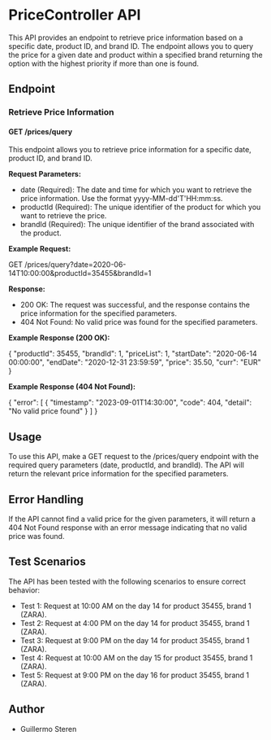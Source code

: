 # PriceController API

This API provides an endpoint to retrieve price information based on a specific date, product ID, and brand ID. The endpoint allows you to query the price for a given date and product within a specified brand returning the option with the highest priority if more than one is found.

## Endpoint

### Retrieve Price Information

#### GET /prices/query

This endpoint allows you to retrieve price information for a specific date, product ID, and brand ID.

**Request Parameters:**

- date (Required): The date and time for which you want to retrieve the price information. Use the format yyyy-MM-dd'T'HH:mm:ss.
- productId (Required): The unique identifier of the product for which you want to retrieve the price.
- brandId (Required): The unique identifier of the brand associated with the product.

**Example Request:**

GET /prices/query?date=2020-06-14T10:00:00&productId=35455&brandId=1

**Response:**

- 200 OK: The request was successful, and the response contains the price information for the specified parameters.
- 404 Not Found: No valid price was found for the specified parameters.

**Example Response (200 OK):**

{
  "productId": 35455,
  "brandId": 1,
  "priceList": 1,
  "startDate": "2020-06-14 00:00:00",
  "endDate": "2020-12-31 23:59:59",
  "price": 35.50,
  "curr": "EUR"
}

**Example Response (404 Not Found):**

{
  "error": [
    {
      "timestamp": "2023-09-01T14:30:00",
      "code": 404,
      "detail": "No valid price found"
    }
  ]
}

## Usage

To use this API, make a GET request to the /prices/query endpoint with the required query parameters (date, productId, and brandId). The API will return the relevant price information for the specified parameters.

## Error Handling

If the API cannot find a valid price for the given parameters, it will return a 404 Not Found response with an error message indicating that no valid price was found.

## Test Scenarios

The API has been tested with the following scenarios to ensure correct behavior:

- Test 1: Request at 10:00 AM on the day 14 for product 35455, brand 1 (ZARA).
- Test 2: Request at 4:00 PM on the day 14 for product 35455, brand 1 (ZARA).
- Test 3: Request at 9:00 PM on the day 14 for product 35455, brand 1 (ZARA).
- Test 4: Request at 10:00 AM on the day 15 for product 35455, brand 1 (ZARA).
- Test 5: Request at 9:00 PM on the day 16 for product 35455, brand 1 (ZARA).

## Author

- Guillermo Steren
